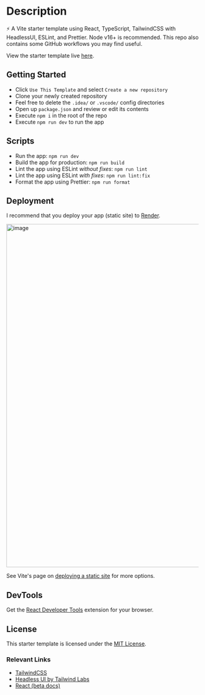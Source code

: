 # Description

⚡ A Vite starter template using React, TypeScript, TailwindCSS with HeadlessUI, ESLint, and Prettier. Node v16+ is recommended. This repo also contains some GitHub workflows you may find useful.

View the starter template live [here](https://vite-react-ts-tailwindcss.onrender.com/).

## Getting Started

-   Click `Use This Template` and select `Create a new repository`
-   Clone your newly created repository
-   Feel free to delete the `.idea/` or `.vscode/` config directories
-   Open up `package.json` and review or edit its contents
-   Execute `npm i` in the root of the repo
-   Execute `npm run dev` to run the app

## Scripts

-   Run the app: `npm run dev`
-   Build the app for production: `npm run build`
-   Lint the app using ESLint _without fixes_: `npm run lint`
-   Lint the app using ESLint _with fixes_: `npm run lint:fix`
-   Format the app using Prettier: `npm run format`

## Deployment

I recommend that you deploy your app (static site) to [Render](https://render.com/).

<img width="900" alt="image" src="https://user-images.githubusercontent.com/28689428/202850377-b63fb03c-bca2-4062-b380-49ff42b961b3.png">

See Vite's page on [deploying a static site](https://vitejs.dev/guide/static-deploy.html) for more options.

## DevTools

Get the [React Developer Tools](https://beta.reactjs.org/learn/react-developer-tools) extension for your browser.

## License

This starter template is licensed under the [MIT License](https://github.com/mooship/mooship-vite/blob/main/LICENSE).

### Relevant Links

- [TailwindCSS](https://tailwindcss.com/docs/installation)
- [Headless UI by Tailwind Labs](https://headlessui.com/)
- [React (beta docs)](https://beta.reactjs.org/)

